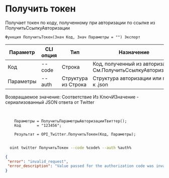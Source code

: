 ﻿---
sidebar_position: 2
---

# Получить токен
 Получает токен по коду, полученному при авторизации по ссылке из ПолучитьСсылкуАвторизации



`Функция ПолучитьТокен(Знач Код, Знач Параметры = "") Экспорт`

  | Параметр | CLI опция | Тип | Назначение |
  |-|-|-|-|
  | Код | --code | Строка | Код, полученный из авторизации См.ПолучитьСсылкуАвторизации |
  | Параметры | --auth | Структура из Строка | Структура авторизации или путь к .json |

  
  Возвращаемое значение:   Соответствие Из КлючИЗначение - сериализованный JSON ответа от Twitter

<br/>




```bsl title="Пример кода"
    Параметры = ПолучитьПараметрыАвторизацииТвиттер();
    Код       = "123456";

    Результат = OPI_Twitter.ПолучитьТокен(Код, Параметры);
```



```sh title="Пример команды CLI"
    
  oint twitter ПолучитьТокен --code %code% --auth %auth%

```

```json title="Результат"
{
 "error": "invalid_request",
 "error_description": "Value passed for the authorization code was invalid."
}
```
